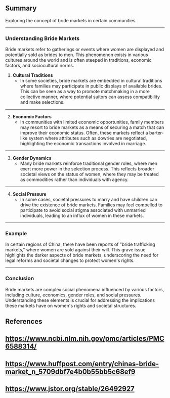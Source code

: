 ## Summary 
Exploring the concept of bride markets in certain communities.

---
### Understanding Bride Markets

Bride markets refer to gatherings or events where women are displayed and potentially sold as brides to men. This phenomenon exists in various cultures around the world and is often steeped in traditions, economic factors, and sociocultural norms.

1. **Cultural Traditions**
   - In some societies, bride markets are embedded in cultural traditions where families may participate in public displays of available brides. This can be seen as a way to promote matchmaking in a more collective manner, where potential suitors can assess compatibility and make selections.

---
2. **Economic Factors**
   - In communities with limited economic opportunities, family members may resort to bride markets as a means of securing a match that can improve their economic status. Often, these markets reflect a barter-like system where attributes such as dowries are negotiated, highlighting the economic transactions involved in marriage.

---
3. **Gender Dynamics**
   - Many bride markets reinforce traditional gender roles, where men exert more power in the selection process. This reflects broader societal views on the status of women, where they may be treated as commodities rather than individuals with agency.

---
4. **Social Pressure**
   - In some cases, societal pressures to marry and have children can drive the existence of bride markets. Families may feel compelled to participate to avoid social stigma associated with unmarried individuals, leading to an influx of women in these markets.

---
### Example
In certain regions of China, there have been reports of "bride trafficking markets," where women are sold against their will. This grave issue highlights the darker aspects of bride markets, underscoring the need for legal reforms and societal changes to protect women's rights.

---
### Conclusion
Bride markets are complex social phenomena influenced by various factors, including culture, economics, gender roles, and social pressures. Understanding these elements is crucial for addressing the implications these markets have on women's rights and societal structures.

## References
## https://www.ncbi.nlm.nih.gov/pmc/articles/PMC6588314/ ##  
## https://www.huffpost.com/entry/chinas-bride-market_n_5709dbf7e4b0b55bb5c68ef9 ##  
## https://www.jstor.org/stable/26492927 ##